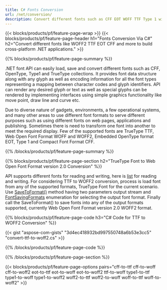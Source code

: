 ```yaml
---
title: C# Fonts Conversion
url: /net/conversion/
description: Convert different fonts such as CFF EOT WOFF TTF Type 1 with few lines of C# code via .NET library.
---
```


{{< blocks/products/pf/feature-page-wrap >}}
{{< blocks/products/pf/feature-page-header h1="Fonts Conversion Via C#" h2="Convert different fonts like WOFF2 TTF EOT CFF and more to build cross-platform .NET applications." >}}

{{% blocks/products/pf/feature-page-summary %}}

.NET font API can easily load, save and convert different fonts such as CFF, OpenType, Type1 and TrueType collections. It provides font data structure along with any glyph as well as encoding information for all the font types representing a mapping between character codes and glyph identifiers. API can render any desired glyph or text as well as special glyphs can be rendered by implementing interfaces using simple graphics functionality like move point, draw line and curve etc. 


Due to diverse nature of gadgets, environments, a few operational systems, and many other areas to use different font formats to serve different purposes such as using different fonts on web pages, applications and publishing. Sometimes there is need to transform one font into another to meet the required display. Few of the supported fonts are TrueType TTF, Web Open Font Format WOFF and WOFF2, Embedded OpenType format EOT, Type 1 and Compact Font Format CFF.

{{% /blocks/products/pf/feature-page-summary  %}}

{{% blocks/products/pf/feature-page-section  h2="TrueType Font to Web Open Font Format version 2.0 Conversion" %}}

API supports different fonts for reading and writing, here is [list](https://docs.aspose.com/font/net/convert/#formats-supported-for-reading-andor-writing) for reading and writing. For considering TTF to WOFF2 conversion, process is load font from any of the supported formats, TrueType Font for the current scenario. Use [SaveToFormat()](https://apireference.aspose.com/font/net/aspose.font/font/methods/savetoformat) method having two parameters output stream and [FontSavingFormats](https://apireference.aspose.com/font/net/aspose.font/fontsavingformats) enumeration for selecting the output font format. Finally call the SaveToFormat() to save fonts into any of the output formats supported, currently Web Open Font Format version 2.0 WOFF2 format.
 
{{% blocks/products/pf/feature-page-code h3="C# Code for TTF to WOFF2 Conversion" %}}

{{< gist "aspose-com-gists" "3d4ec418932bd997550748a6b53e3cc5" "convert-ttf-to-woff2.cs" >}}

{{% /blocks/products/pf/feature-page-code  %}}

{{% /blocks/products/pf/feature-page-section %}}

{{< blocks/products/pf/feature-page-options pairs="cff-to-ttf cff-to-woff cff-to-woff2 eot-to-ttf eot-to-woff eot-to-woff2 ttf-to-woff type1-to-ttf type1-to-woff type1-to-woff2 woff2-to-ttf woff2-to-woff woff-to-ttf woff-to-woff2" >}}
